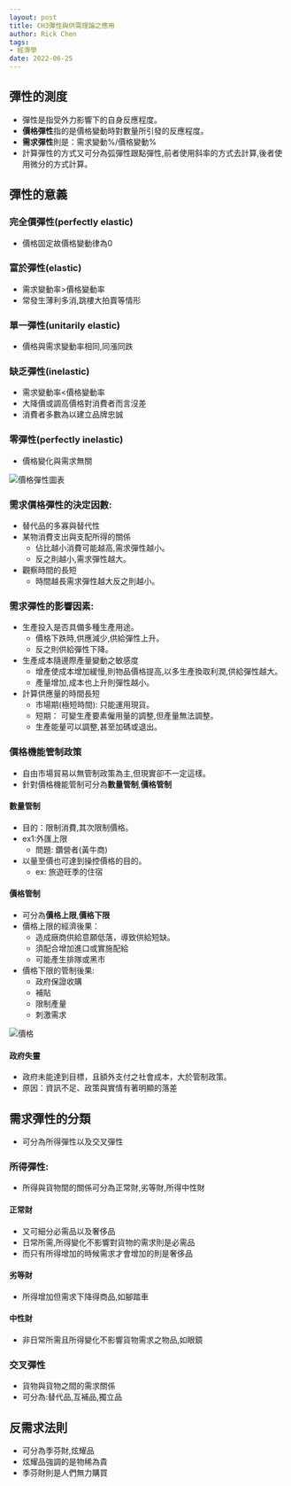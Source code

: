 ```yaml
---
layout: post
title: CH3彈性與供需理論之應用
author: Rick Chen
tags:
- 經濟學
date: 2022-06-25
---
```


## 彈性的測度
* 彈性是指受外力影響下的自身反應程度。
* **價格彈性**指的是價格變動時對數量所引發的反應程度。
* **需求彈性**則是：需求變動%/價格變動%
* 計算彈性的方式又可分為弧彈性跟點彈性,前者使用斜率的方式去計算,後者使用微分的方式計算。

## 彈性的意義

### 完全價彈性(perfectly elastic)
* 價格固定故價格變動律為0

### 富於彈性(elastic)
* 需求變動率>價格變動率
* 常發生薄利多消,跳樓大拍賣等情形

### 單一彈性(unitarily elastic)
* 價格與需求變動率相同,同漲同跌

### 缺乏彈性(inelastic)
* 需求變動率<價格變動率
* 大降價或調高價格對消費者而言沒差
* 消費者多數為以建立品牌忠誠

### 零彈性(perfectly inelastic)
* 價格變化與需求無關

![價格彈性圖表](https://wiki.mbalib.com/w/images/7/7b/%E8%BF%90%E8%BE%93%E9%9C%80%E6%B1%82%E4%BB%B7%E6%A0%BC%E5%BC%B9%E6%80%A7%E7%9A%84%E4%BA%94%E7%A7%8D%E6%83%85%E5%BD%A2.jpg)

### 需求價格彈性的決定因數:
* 替代品的多寡與替代性
* 某物消費支出與支配所得的關係
   * 佔比越小消費可能越高,需求彈性越小。
   * 反之則越小,需求彈性越大。
* 觀察時間的長短
   * 時間越長需求彈性越大反之則越小。
### 需求彈性的影響因素:
* 生產投入是否具備多種生產用途。
   * 價格下跌時,供應減少,供給彈性上升。
   * 反之則供給彈性下降。
* 生產成本隨邊際產量變動之敏感度
   * 增產使成本增加緩慢,則物品價格提高,以多生產換取利潤,供給彈性越大。
   * 產量增加,成本也上升則彈性越小。
* 計算供應量的時間長短
   * 市場期(極短時間): 只能運用現貨。
   * 短期： 可變生產要素僱用量的調整,但產量無法調整。
   * 生產能量可以調整,甚至加碼或退出。

### 價格機能管制政策
* 自由市場貿易以無管制政策為主,但現實卻不一定這樣。
* 針對價格機能管制可分為**數量管制**,**價格管制**

#### 數量管制
* 目的：限制消費,其次限制價格。
* ex1:外匯上限
   * 問題: 鑽營者(黃牛商)
* 以量至價也可達到操控價格的目的。
   * ex: 旅遊旺季的住宿

#### 價格管制
* 可分為**價格上限**,**價格下限**
* 價格上限的經濟後果：
   * 造成廠商供給意願低落，導致供給短缺。
   * 須配合增加進口或實施配給
   * 可能產生排隊或黑市
* 價格下限的管制後果:
   * 政府保證收購
   * 補貼
   * 限制產量
   * 刺激需求

![價格](https://upload.wikimedia.org/wikipedia/commons/thumb/3/3c/%22Cost_of_Living_1918-1944%22_-_NARA_-_514088.jpg/250px-%22Cost_of_Living_1918-1944%22_-_NARA_-_514088.jpg)

#### 政府失靈
* 政府未能達到目標，且額外支付之社會成本，大於管制政策。
* 原因：資訊不足、政策與實情有著明顯的落差

## 需求彈性的分類
* 可分為所得彈性以及交叉彈性

### 所得彈性:
* 所得與貨物間的關係可分為正常財,劣等財,所得中性財

#### 正常財
* 又可細分必需品以及奢侈品
* 日常所需,所得變化不影響對貨物的需求則是必需品
* 而只有所得增加的時候需求才會增加的則是奢侈品

#### 劣等財
* 所得增加但需求下降得商品,如腳踏車

#### 中性財
* 非日常所需且所得變化不影響貨物需求之物品,如眼鏡

### 交叉彈性
* 貨物與貨物之間的需求關係
* 可分為:替代品,互補品,獨立品

## 反需求法則
* 可分為季芬財,炫耀品
* 炫耀品強調的是物稀為貴
* 季芬財則是人們無力購買
